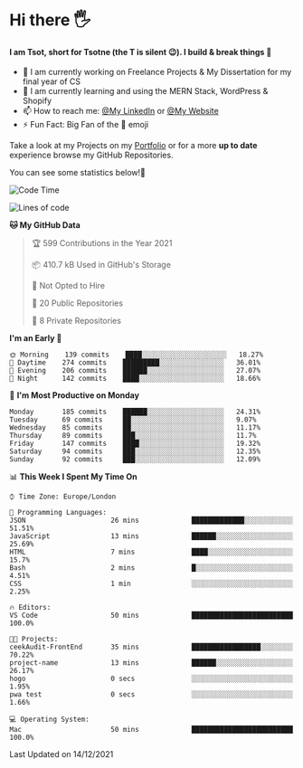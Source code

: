 # Hi there :raised_hand_with_fingers_splayed:
#### I am Tsot, short for Tsotne (the T is silent :wink:). I build & break things :space_invader:
- :telescope: I am currently working on Freelance Projects & My Dissertation for my final year of CS
- :seedling: I am currently learning and using the MERN Stack, WordPress & Shopify
- :mailbox: How to reach me: [@My LinkedIn](https://www.linkedin.com/in/tsotne-gvadzabia/) or [@My Website](https://tsotnegvadzabia.me/contact)
- :zap: Fun Fact: Big Fan of the :space_invader: emoji

Take a look at my Projects on my [Portfolio](https://tsotne.co.uk/) or for a more **up to date** experience browse my GitHub Repositories.

You can see some statistics below!:space_invader:
<!--START_SECTION:waka-->
![Code Time](http://img.shields.io/badge/Code%20Time-483%20hrs%2037%20mins-blue)

![Lines of code](https://img.shields.io/badge/From%20Hello%20World%20I%27ve%20Written-2%20Million%20lines%20of%20code-blue)

**🐱 My GitHub Data** 

> 🏆 599 Contributions in the Year 2021
 > 
> 📦 410.7 kB Used in GitHub's Storage 
 > 
> 🚫 Not Opted to Hire
 > 
> 📜 20 Public Repositories 
 > 
> 🔑 8 Private Repositories  
 > 
**I'm an Early 🐤** 

```text
🌞 Morning    139 commits    ████░░░░░░░░░░░░░░░░░░░░░   18.27% 
🌆 Daytime    274 commits    █████████░░░░░░░░░░░░░░░░   36.01% 
🌃 Evening    206 commits    ██████░░░░░░░░░░░░░░░░░░░   27.07% 
🌙 Night      142 commits    ████░░░░░░░░░░░░░░░░░░░░░   18.66%

```
📅 **I'm Most Productive on Monday** 

```text
Monday       185 commits    ██████░░░░░░░░░░░░░░░░░░░   24.31% 
Tuesday      69 commits     ██░░░░░░░░░░░░░░░░░░░░░░░   9.07% 
Wednesday    85 commits     ██░░░░░░░░░░░░░░░░░░░░░░░   11.17% 
Thursday     89 commits     ███░░░░░░░░░░░░░░░░░░░░░░   11.7% 
Friday       147 commits    ████░░░░░░░░░░░░░░░░░░░░░   19.32% 
Saturday     94 commits     ███░░░░░░░░░░░░░░░░░░░░░░   12.35% 
Sunday       92 commits     ███░░░░░░░░░░░░░░░░░░░░░░   12.09%

```


📊 **This Week I Spent My Time On** 

```text
⌚︎ Time Zone: Europe/London

💬 Programming Languages: 
JSON                     26 mins             █████████████░░░░░░░░░░░░   51.51% 
JavaScript               13 mins             ██████░░░░░░░░░░░░░░░░░░░   25.69% 
HTML                     7 mins              ████░░░░░░░░░░░░░░░░░░░░░   15.7% 
Bash                     2 mins              █░░░░░░░░░░░░░░░░░░░░░░░░   4.51% 
CSS                      1 min               ░░░░░░░░░░░░░░░░░░░░░░░░░   2.25%

🔥 Editors: 
VS Code                  50 mins             █████████████████████████   100.0%

🐱‍💻 Projects: 
ceekAudit-FrontEnd       35 mins             █████████████████░░░░░░░░   70.22% 
project-name             13 mins             ██████░░░░░░░░░░░░░░░░░░░   26.17% 
hogo                     0 secs              ░░░░░░░░░░░░░░░░░░░░░░░░░   1.95% 
pwa test                 0 secs              ░░░░░░░░░░░░░░░░░░░░░░░░░   1.66%

💻 Operating System: 
Mac                      50 mins             █████████████████████████   100.0%

```


 Last Updated on 14/12/2021
<!--END_SECTION:waka-->
